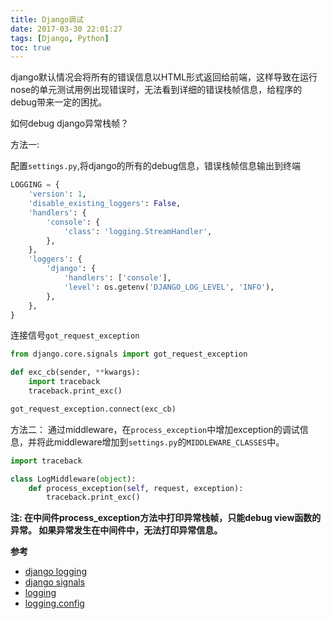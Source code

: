 ```yaml
---
title: Django调试
date: 2017-03-30 22:01:27
tags: [Django, Python]
toc: true
---
```


django默认情况会将所有的错误信息以HTML形式返回给前端，这样导致在运行nose的单元测试用例出现错误时，无法看到详细的错误栈帧信息，给程序的debug带来一定的困扰。

如何debug django异常栈帧？

方法一:

配置`settings.py`,将django的所有的debug信息，错误栈帧信息输出到终端

```python
LOGGING = {
    'version': 1,
    'disable_existing_loggers': False,
    'handlers': {
        'console': {
            'class': 'logging.StreamHandler',
        },
    },
    'loggers': {
        'django': {
            'handlers': ['console'],
            'level': os.getenv('DJANGO_LOG_LEVEL', 'INFO'),
        },
    },
}
```

连接信号`got_request_exception`

```python
from django.core.signals import got_request_exception

def exc_cb(sender, **kwargs):
    import traceback
    traceback.print_exc()

got_request_exception.connect(exc_cb)
```

方法二： 通过middleware，在`process_exception`中增加exception的调试信息，并将此middleware增加到`settings.py`的`MIDDLEWARE_CLASSES`中。

```python
import traceback

class LogMiddleware(object):
    def process_exception(self, request, exception):
        traceback.print_exc()
```

**注: 在中间件process_exception方法中打印异常栈帧，只能debug view函数的异常。 如果异常发生在中间件中，无法打印异常信息。**

**参考**

- [django logging](https://docs.djangoproject.com/en/1.11/topics/logging/)
- [django signals](https://docs.djangoproject.com/en/1.11/topics/signals/)
- [logging](https://docs.python.org/2/library/logging.html)
- [logging.config](https://docs.python.org/2/library/logging.config.html)